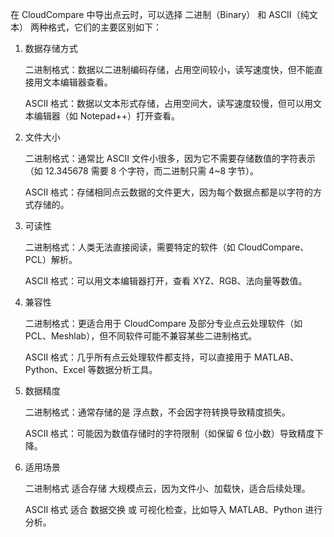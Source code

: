 在 CloudCompare 中导出点云时，可以选择 二进制（Binary） 和 ASCII（纯文本） 两种格式，它们的主要区别如下：
1. 数据存储方式

    二进制格式：数据以二进制编码存储，占用空间较小，读写速度快，但不能直接用文本编辑器查看。

    ASCII 格式：数据以文本形式存储，占用空间大，读写速度较慢，但可以用文本编辑器（如 Notepad++）打开查看。

2. 文件大小

    二进制格式：通常比 ASCII 文件小很多，因为它不需要存储数值的字符表示（如 12.345678 需要 8 个字符，而二进制只需 4~8 字节）。

    ASCII 格式：存储相同点云数据的文件更大，因为每个数据点都是以字符的方式存储的。

3. 可读性

    二进制格式：人类无法直接阅读，需要特定的软件（如 CloudCompare、PCL）解析。

    ASCII 格式：可以用文本编辑器打开，查看 XYZ、RGB、法向量等数值。

4. 兼容性

    二进制格式：更适合用于 CloudCompare 及部分专业点云处理软件（如 PCL、Meshlab），但不同软件可能不兼容某些二进制格式。

    ASCII 格式：几乎所有点云处理软件都支持，可以直接用于 MATLAB、Python、Excel 等数据分析工具。

5. 数据精度

    二进制格式：通常存储的是 浮点数，不会因字符转换导致精度损失。

    ASCII 格式：可能因为数值存储时的字符限制（如保留 6 位小数）导致精度下降。

6. 适用场景

    二进制格式 适合存储 大规模点云，因为文件小、加载快，适合后续处理。

    ASCII 格式 适合 数据交换 或 可视化检查，比如导入 MATLAB、Python 进行分析。